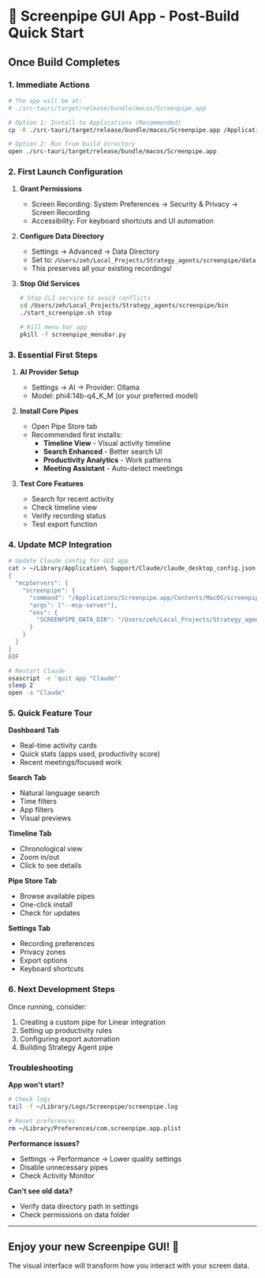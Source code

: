 # 🎉 Screenpipe GUI App - Post-Build Quick Start

## **Once Build Completes**

### **1. Immediate Actions**
```bash
# The app will be at:
# ./src-tauri/target/release/bundle/macos/Screenpipe.app

# Option 1: Install to Applications (Recommended)
cp -R ./src-tauri/target/release/bundle/macos/Screenpipe.app /Applications/

# Option 2: Run from build directory
open ./src-tauri/target/release/bundle/macos/Screenpipe.app
```

### **2. First Launch Configuration**

1. **Grant Permissions**
   - Screen Recording: System Preferences → Security & Privacy → Screen Recording
   - Accessibility: For keyboard shortcuts and UI automation

2. **Configure Data Directory**
   - Settings → Advanced → Data Directory
   - Set to: `/Users/zeh/Local_Projects/Strategy_agents/screenpipe/data`
   - This preserves all your existing recordings!

3. **Stop Old Services**
   ```bash
   # Stop CLI service to avoid conflicts
   cd /Users/zeh/Local_Projects/Strategy_agents/screenpipe/bin
   ./start_screenpipe.sh stop
   
   # Kill menu bar app
   pkill -f screenpipe_menubar.py
   ```

### **3. Essential First Steps**

1. **AI Provider Setup**
   - Settings → AI → Provider: Ollama
   - Model: phi4:14b-q4_K_M (or your preferred model)

2. **Install Core Pipes**
   - Open Pipe Store tab
   - Recommended first installs:
     - **Timeline View** - Visual activity timeline
     - **Search Enhanced** - Better search UI
     - **Productivity Analytics** - Work patterns
     - **Meeting Assistant** - Auto-detect meetings

3. **Test Core Features**
   - Search for recent activity
   - Check timeline view
   - Verify recording status
   - Test export function

### **4. Update MCP Integration**

```bash
# Update Claude config for GUI app
cat > ~/Library/Application\ Support/Claude/claude_desktop_config.json << 'EOF'
{
  "mcpServers": {
    "screenpipe": {
      "command": "/Applications/Screenpipe.app/Contents/MacOS/screenpipe",
      "args": ["--mcp-server"],
      "env": {
        "SCREENPIPE_DATA_DIR": "/Users/zeh/Local_Projects/Strategy_agents/screenpipe/data"
      }
    }
  }
}
EOF

# Restart Claude
osascript -e 'quit app "Claude"'
sleep 2
open -a "Claude"
```

### **5. Quick Feature Tour**

**Dashboard Tab**
- Real-time activity cards
- Quick stats (apps used, productivity score)
- Recent meetings/focused work

**Search Tab**
- Natural language search
- Time filters
- App filters
- Visual previews

**Timeline Tab**
- Chronological view
- Zoom in/out
- Click to see details

**Pipe Store Tab**
- Browse available pipes
- One-click install
- Check for updates

**Settings Tab**
- Recording preferences
- Privacy zones
- Export options
- Keyboard shortcuts

### **6. Next Development Steps**

Once running, consider:
1. Creating a custom pipe for Linear integration
2. Setting up productivity rules
3. Configuring export automation
4. Building Strategy Agent pipe

### **Troubleshooting**

**App won't start?**
```bash
# Check logs
tail -f ~/Library/Logs/Screenpipe/screenpipe.log

# Reset preferences
rm ~/Library/Preferences/com.screenpipe.app.plist
```

**Performance issues?**
- Settings → Performance → Lower quality settings
- Disable unnecessary pipes
- Check Activity Monitor

**Can't see old data?**
- Verify data directory path in settings
- Check permissions on data folder

---

## **Enjoy your new Screenpipe GUI! 🚀**

The visual interface will transform how you interact with your screen data.

